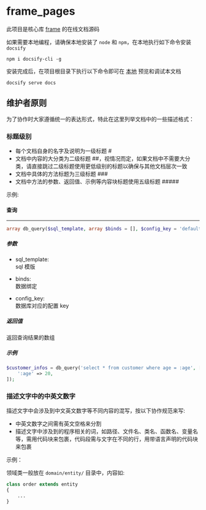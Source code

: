 # frame_pages

此项目是核心库 [frame](https://github.com/smarty-kiki/frame_pages) 的在线文档源码

如果需要本地编程，请确保本地安装了 `node` 和 `npm`，在本地执行如下命令安装 `docsify`

```shell
npm i docsify-cli -g
```

安装完成后，在项目根目录下执行以下命令即可在 [本地](http://localhost:3000) 预览和调试本文档

```shell
docsify serve docs
```


## 维护者原则

为了协作时大家遵循统一的表达形式，特此在这里列举文档中的一些描述格式：

### 标题级别

* 每个文档自身的名字及说明为一级标题 #
* 文档中内容的大分类为二级标题 ##，视情况而定，如果文档中不需要大分类，请直接跳过二级标题使用更低级别的标题以确保与其他文档层次一致
* 文档中具体的方法标题为三级标题 ###
* 文档中方法的参数、返回值、示例等内容块标题使用五级标题 #####

示例:   

#### 查询
----
```php
array db_query($sql_template, array $binds = [], $config_key = 'default')
```
##### 参数
- sql_template:  
    sql 模版

- binds:  
    数据绑定

- config_key:  
    数据库对应的配置 key  

##### 返回值
返回查询结果的数组

##### 示例
```php
$customer_infos = db_query('select * from customer where age = :age', [
    ':age' => 20,
]);
```

### 描述文字中的中英文数字

描述文字中会涉及到中文英文数字等不同内容的混写，按以下协作规范来写:  

* 中英文数字之间需有英文空格来分割
* 描述文字中涉及到的程序相关的词，如路径、文件名、类名、函数名、变量名等，需用代码块来包裹，代码段需与文字在不同的行，用带语言声明的代码块来包裹

示例：  

领域类一般放在 `domain/entity/` 目录中，内容如:  
```php
class order extends entity
{
    ...
}
```